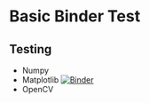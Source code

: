 # Basic Binder Test

## Testing 

* Numpy 
* Matplotlib [![Binder](https://mybinder.org/badge_logo.svg)](https://mybinder.org/v2/gh/thunderbirdtr/binder_test/main?filepath=3d_matplot_test.ipynb)
* OpenCV
